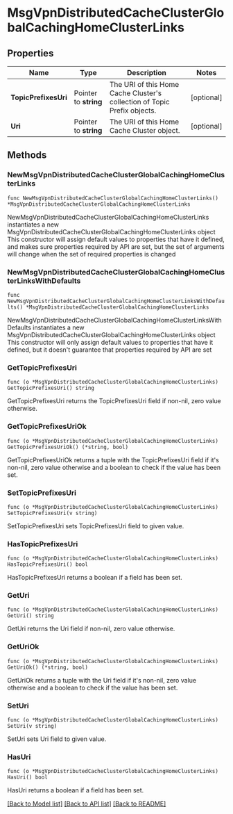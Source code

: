 # MsgVpnDistributedCacheClusterGlobalCachingHomeClusterLinks

## Properties

Name | Type | Description | Notes
------------ | ------------- | ------------- | -------------
**TopicPrefixesUri** | Pointer to **string** | The URI of this Home Cache Cluster&#39;s collection of Topic Prefix objects. | [optional] 
**Uri** | Pointer to **string** | The URI of this Home Cache Cluster object. | [optional] 

## Methods

### NewMsgVpnDistributedCacheClusterGlobalCachingHomeClusterLinks

`func NewMsgVpnDistributedCacheClusterGlobalCachingHomeClusterLinks() *MsgVpnDistributedCacheClusterGlobalCachingHomeClusterLinks`

NewMsgVpnDistributedCacheClusterGlobalCachingHomeClusterLinks instantiates a new MsgVpnDistributedCacheClusterGlobalCachingHomeClusterLinks object
This constructor will assign default values to properties that have it defined,
and makes sure properties required by API are set, but the set of arguments
will change when the set of required properties is changed

### NewMsgVpnDistributedCacheClusterGlobalCachingHomeClusterLinksWithDefaults

`func NewMsgVpnDistributedCacheClusterGlobalCachingHomeClusterLinksWithDefaults() *MsgVpnDistributedCacheClusterGlobalCachingHomeClusterLinks`

NewMsgVpnDistributedCacheClusterGlobalCachingHomeClusterLinksWithDefaults instantiates a new MsgVpnDistributedCacheClusterGlobalCachingHomeClusterLinks object
This constructor will only assign default values to properties that have it defined,
but it doesn't guarantee that properties required by API are set

### GetTopicPrefixesUri

`func (o *MsgVpnDistributedCacheClusterGlobalCachingHomeClusterLinks) GetTopicPrefixesUri() string`

GetTopicPrefixesUri returns the TopicPrefixesUri field if non-nil, zero value otherwise.

### GetTopicPrefixesUriOk

`func (o *MsgVpnDistributedCacheClusterGlobalCachingHomeClusterLinks) GetTopicPrefixesUriOk() (*string, bool)`

GetTopicPrefixesUriOk returns a tuple with the TopicPrefixesUri field if it's non-nil, zero value otherwise
and a boolean to check if the value has been set.

### SetTopicPrefixesUri

`func (o *MsgVpnDistributedCacheClusterGlobalCachingHomeClusterLinks) SetTopicPrefixesUri(v string)`

SetTopicPrefixesUri sets TopicPrefixesUri field to given value.

### HasTopicPrefixesUri

`func (o *MsgVpnDistributedCacheClusterGlobalCachingHomeClusterLinks) HasTopicPrefixesUri() bool`

HasTopicPrefixesUri returns a boolean if a field has been set.

### GetUri

`func (o *MsgVpnDistributedCacheClusterGlobalCachingHomeClusterLinks) GetUri() string`

GetUri returns the Uri field if non-nil, zero value otherwise.

### GetUriOk

`func (o *MsgVpnDistributedCacheClusterGlobalCachingHomeClusterLinks) GetUriOk() (*string, bool)`

GetUriOk returns a tuple with the Uri field if it's non-nil, zero value otherwise
and a boolean to check if the value has been set.

### SetUri

`func (o *MsgVpnDistributedCacheClusterGlobalCachingHomeClusterLinks) SetUri(v string)`

SetUri sets Uri field to given value.

### HasUri

`func (o *MsgVpnDistributedCacheClusterGlobalCachingHomeClusterLinks) HasUri() bool`

HasUri returns a boolean if a field has been set.


[[Back to Model list]](../README.md#documentation-for-models) [[Back to API list]](../README.md#documentation-for-api-endpoints) [[Back to README]](../README.md)


